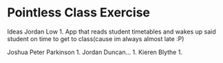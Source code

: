 # Pointless Class Exercise

Ideas
  Jordan Low
    1. App that reads student timetables and wakes up said student on time to get to class(cause im always almost late :P)
    
  Joshua Peter Parkinson
    1. 
  Jordan Duncan...
    1. 
  Kieren Blythe
    1. 
  
